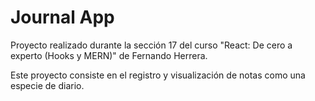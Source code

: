 # Journal App

Proyecto realizado durante la sección 17 del curso "React: De cero a experto (Hooks y MERN)" de Fernando Herrera.

Este proyecto consiste en el registro y visualización de notas como una especie de diario.
